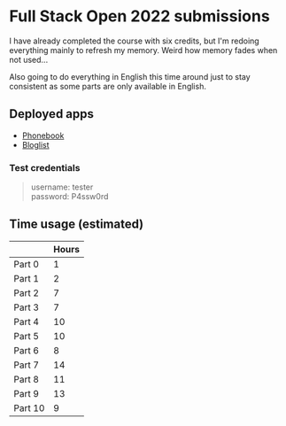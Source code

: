 # Full Stack Open 2022 submissions

I have already completed the course with six credits, but I'm redoing
everything mainly to refresh my memory. Weird how memory fades when not
used...  

Also going to do everything in English this time around just to stay consistent
as some parts are only available in English.  

## Deployed apps

- [Phonebook](https://phonebook.valokoodari.eu/)  
- [Bloglist](https://bloglist.valokoodari.eu/)  

### Test credentials
> username: tester  
> password: P4ssw0rd  


## Time usage (estimated)  

|         | Hours |
|   ---   |  ---  |
| Part  0 | 1     |
| Part  1 | 2     |
| Part  2 | 7     |
| Part  3 | 7     |
| Part  4 | 10    |
| Part  5 | 10    |
| Part  6 | 8     |
| Part  7 | 14    |
| Part  8 | 11    |
| Part  9 | 13    |
| Part 10 | 9     |
